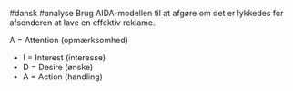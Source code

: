 #dansk #analyse 
Brug AIDA-modellen til at afgøre om det er lykkedes for afsenderen at lave en effektiv reklame.

A = Attention (opmærksomhed)
-   I = Interest (interesse)
-   D = Desire (ønske)
-   A = Action (handling)